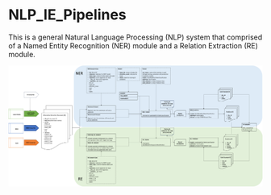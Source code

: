 # NLP_IE_Pipelines
This is a general Natural Language Processing (NLP) system that comprised of a Named Entity Recognition (NER) module and a Relation Extraction (RE) module. 

![alt text](https://github.com/daviden1013/NLP_IE_Pipelines/blob/main/Development%20pipeline%20overview.png)
